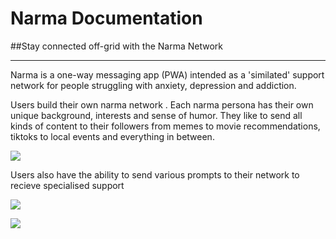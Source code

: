 # Narma Documentation

##Stay connected off-grid with the Narma Network

---

Narma is a one-way messaging app (PWA) intended as a 'similated' support network for people struggling with anxiety, depression and addiction. 

Users build their own narma network . Each narma persona has their own unique background, interests and sense of humor. They like to send all kinds of content to their followers from memes to movie recommendations, tiktoks to local events and everything in between.

![](/Frontend/public/jokestipsprompt.svg)


Users also have the ability to send various prompts to their network to recieve specialised support

![](/Frontend/public/dateprompts.svg)

![](/Frontend/public/strugglingpromt.svg)

